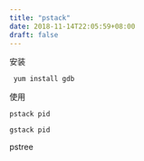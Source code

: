 ```yaml
---
title: "pstack"
date: 2018-11-14T22:05:59+08:00
draft: false
---
```

安装
```
 yum install gdb
```
使用

```
pstack pid

gstack pid
```
pstree

